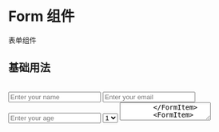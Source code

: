 # Form 组件

表单组件

## 基础用法

<script setup lang="ts">
import { ref } from 'vue'
const formData = ref({
    name: '',
    email: '',
    age: null,
    gender: '',
    hobbies: [],
    country: '',
    bio: ''
});

// 表单验证规则
const rules = {
    name: {
        required: true,
        message: 'Name is required'
    },
    email: {
        required: true,
        message: 'Email is required',
        validator: (value) => {
            if (!value) return 'Email is required';
            if (!/^[^\s@]+@[^\s@]+\.[^\s@]+$/.test(value)) {
                return 'Please enter a valid email';
            }
            return true;
        }
    },
    gender: {
        required: true,
        message: 'Please select gender'
    },
    country: {
        required: true,
        message: 'Please select country'
    }
};

// 选项数据
const genderOptions = [
    { label: 'Male', value: 'male' },
    { label: 'Female', value: 'female' },
    { label: 'Other', value: 'other' }
];

const countryOptions = ref([
    { label: 'China', value: 'cn' },
    { label: 'United States', value: 'us' },
    { label: 'United Kingdom', value: 'uk' },
    { label: 'Japan', value: 'jp' },
    { label: 'Canada', value: 'ca' }
]);

// 提交处理
const handleSubmit = (data) => {
    console.log('Form submitted successfully:', data);
    alert('Form submitted successfully!');
};
</script>

<Demo center>

<Card width="430px" style="padding: 20px;">
    <Form v-model="formData" :rules="rules" @submit="handleSubmit"  labelAlign="left" labelJustifyContent="left"
        labelWidth="100px">
        <FormItem label="Name" prop="name" required>
            <Input v-model="formData.name" placeholder="Enter your name" />
        </FormItem>
        <FormItem label="Email" prop="email" required>
            <Input v-model="formData.email" type="email" placeholder="Enter your email" />
        </FormItem>
        <FormItem label="Age" prop="age">
            <Input v-model.number="formData.age" type="number" placeholder="Enter your age" />
        </FormItem>
        <FormItem label="Gender" prop="gender" required>
            <Radio v-model="formData.gender" :options="genderOptions" />
        </FormItem>
        <FormItem label="Hobbies" prop="hobbies">
            <CheckboxGroup v-model="formData.hobbies">
                <Checkbox label="Reading" value="reading" />
                <Checkbox label="Sports" value="sports" />
                <Checkbox label="Music" value="music" />
            </CheckboxGroup>
        </FormItem>
        <FormItem label="Country" prop="country">
            <Select v-model="formData.country" placeholder="Select country" >
                <Option>1</Option>
            </Select>
        </FormItem>
        <FormItem label="Bio" prop="bio">
            <Textarea v-model="formData.bio" placeholder="Enter your bio" :rows="4" />
        </FormItem>
        <FormItem>
            <Row :gutter="20">
            <Col :span="12">
                <Button style="width: 100%" type="default" class="x-button x-button--primary">Submit</Button>
            </Col>
            <Col :span="12">
                <Button style="width: 100%" html-type="reset" text  border  class="x-button x-button--primary">Reset</Button>
            </Col>
            </Row>
        </FormItem>
    </Form>
</Card>

</Demo>

<CollapsibleCode>

```vue
<template>
  <Card width="430px" style="padding: 20px;">
    <Form
      v-model="formData"
      :rules="rules"
      @submit="handleSubmit"
      labelAlign="left"
      labelWidth="100px"
    >
      <FormItem label="Name" prop="name" required>
        <Input v-model="formData.name" placeholder="Enter your name" />
      </FormItem>
      <FormItem label="Email" prop="email" required>
        <Input
          v-model="formData.email"
          type="email"
          placeholder="Enter your email"
        />
      </FormItem>
      <FormItem label="Age" prop="age">
        <Input
          v-model.number="formData.age"
          type="number"
          placeholder="Enter your age"
        />
      </FormItem>
      <FormItem label="Gender" prop="gender" required>
        <Radio v-model="formData.gender" :options="genderOptions" />
      </FormItem>
      <FormItem label="Hobbies" prop="hobbies">
        <CheckboxGroup v-model="formData.hobbies">
          <Checkbox label="Reading" value="reading" />
          <Checkbox label="Sports" value="sports" />
          <Checkbox label="Music" value="music" />
        </CheckboxGroup>
      </FormItem>
      <FormItem label="Country" prop="country" required>
        <Select
          v-model="formData.country"
          :options="countryOptions"
          placeholder="Select country"
        />
      </FormItem>
      <FormItem label="Bio" prop="bio">
        <Textarea
          v-model="formData.bio"
          placeholder="Enter your bio"
          :rows="4"
        />
      </FormItem>
      <FormItem>
        <Row :gutter="20">
          <Col :span="12">
            <Button
              style="width: 100%"
              type="default"
              class="x-button x-button--primary"
              >Submit</Button
            >
          </Col>
          <Col :span="12">
            <Button
              style="width: 100%"
              html-type="reset"
              text
              border
              class="x-button x-button--primary"
              >Reset</Button
            >
          </Col>
        </Row>
      </FormItem>
    </Form>
  </Card>
</template>

<script setup lang="ts">
import { ref } from "vue";

const formData = ref({
  name: "",
  email: "",
  age: null,
  gender: "",
  hobbies: [],
  country: "",
  bio: "",
});

// 表单验证规则
const rules = {
  name: {
    required: true,
    message: "Name is required",
  },
  email: {
    required: true,
    message: "Email is required",
    validator: (value) => {
      if (!value) return "Email is required";
      if (!/^[^\s@]+@[^\s@]+\.[^\s@]+$/.test(value)) {
        return "Please enter a valid email";
      }
      return true;
    },
  },
  gender: {
    required: true,
    message: "Please select gender",
  },
  country: {
    required: true,
    message: "Please select country",
  },
};

// 选项数据
const genderOptions = [
  { label: "Male", value: "male" },
  { label: "Female", value: "female" },
  { label: "Other", value: "other" },
];

const countryOptions = [
  { label: "China", value: "cn" },
  { label: "United States", value: "us" },
  { label: "United Kingdom", value: "uk" },
  { label: "Japan", value: "jp" },
  { label: "Canada", value: "ca" },
];

// 提交处理
const handleSubmit = (data) => {
  console.log("Form submitted successfully:", data);
  alert("Form submitted successfully!");
};
</script>
```

</CollapsibleCode>

设置 `labelPosition` 为 `top-left`,让 label 在输入框上方

<Demo center>


<Card width="430px" style="padding: 20px;">
    <Form v-model="formData" :rules="rules" @submit="handleSubmit"  labelPosition="top-left"
        labelWidth="100px">
        <FormItem label="Name" prop="name" required>
            <Input v-model="formData.name" placeholder="Enter your name" />
        </FormItem>
        <FormItem label="Email" prop="email" required>
            <Input v-model="formData.email" type="email" placeholder="Enter your email" />
        </FormItem>
        <FormItem label="Age" prop="age">
            <Input v-model.number="formData.age" type="number" placeholder="Enter your age" />
        </FormItem>
        <FormItem label="Gender" prop="gender" required>
            <Radio v-model="formData.gender" :options="genderOptions" />
        </FormItem>
        <FormItem label="Hobbies" prop="hobbies">
            <CheckboxGroup v-model="formData.hobbies">
                <Checkbox label="Reading" value="reading" />
                <Checkbox label="Sports" value="sports" />
                <Checkbox label="Music" value="music" />
            </CheckboxGroup>
        </FormItem>
        <FormItem label="Country" prop="country">
            <Select v-model="formData.country" placeholder="Select country" >
                <Option>1</Option>
            </Select>
        </FormItem>
        <FormItem label="Bio" prop="bio">
            <Textarea v-model="formData.bio" placeholder="Enter your bio" :rows="4" />
        </FormItem>
        <FormItem style="margin-top: 20px;">
            <Row :gutter="20">
              <Col :span="12">
                  <Button style="width: 100%" type="default" class="x-button x-button--primary">Submit</Button>
              </Col>
              <Col :span="12">
                  <Button style="width: 100%" html-type="reset" text  border  class="x-button x-button--primary">Reset</Button>
              </Col>
            </Row>
        </FormItem>
    </Form>
</Card>

</Demo>

<CollapsibleCode >

```VUE
<template>
<Card width="430px" style="padding: 20px;">
    <Form v-model="formData" :rules="rules" @submit="handleSubmit"  labelPosition="top-left"
        labelWidth="100px">
        <FormItem label="Name" prop="name" required>
            <Input v-model="formData.name" placeholder="Enter your name" />
        </FormItem>
        <FormItem label="Email" prop="email" required>
            <Input v-model="formData.email" type="email" placeholder="Enter your email" />
        </FormItem>
        <FormItem label="Age" prop="age">
            <Input v-model.number="formData.age" type="number" placeholder="Enter your age" />
        </FormItem>
        <FormItem label="Gender" prop="gender" required>
            <Radio v-model="formData.gender" :options="genderOptions" />
        </FormItem>
        <FormItem label="Hobbies" prop="hobbies">
            <CheckboxGroup v-model="formData.hobbies">
                <Checkbox label="Reading" value="reading" />
                <Checkbox label="Sports" value="sports" />
                <Checkbox label="Music" value="music" />
            </CheckboxGroup>
        </FormItem>
        <FormItem label="Country" prop="country">
            <Select v-model="formData.country" placeholder="Select country" >
                <Option>1</Option>
            </Select>
        </FormItem>
        <FormItem label="Bio" prop="bio">
            <Textarea v-model="formData.bio" placeholder="Enter your bio" :rows="4" />
        </FormItem>
        <FormItem>
            <Row :gutter="20">
            <Col :span="12">
                <Button style="width: 100%" type="default" class="x-button x-button--primary">Submit</Button>
            </Col>
            <Col :span="12">
                <Button style="width: 100%" html-type="reset" text  border  class="x-button x-button--primary">Reset</Button>
            </Col>
            </Row>
        </FormItem>
    </Form>
</Card>
</template>
```

</CollapsibleCode>

## API

### Form Props

| 参数名        | 类型    | 默认值  | 说明                                                |
| ------------- | ------- | ------- | --------------------------------------------------- |
| modelValue    | Object  | {}      | 表单数据对象，支持 v-model 双向绑定                 |
| rules         | Object  | {}      | 表单验证规则，键为字段名，值为验证规则              |
| disabled      | Boolean | false   | 是否禁用整个表单                                    |
| labelWidth    | String  | '100px' | 标签宽度，支持 px、%等单位                          |
| labelPosition | String  | 'left'  | 标签位置，可选值：left/right/top/left-top/right-top |
| labelAlign    | String  | 'right' | 标签文本对齐方式，可选值：left/center/right         |

### FormItem Props

| 参数名        | 类型    | 默认值    | 说明                                 |
| ------------- | ------- | --------- | ------------------------------------ |
| label         | String  | ''        | 标签文本                             |
| prop          | String  | -         | 表单字段名，对应 modelValue 中的属性 |
| required      | Boolean | false     | 是否显示必填星号                     |
| labelPosition | String  | undefined | 覆盖 Form 组件的 labelPosition 设置  |
| labelAlign    | String  | undefined | 覆盖 Form 组件的 labelAlign 设置     |
